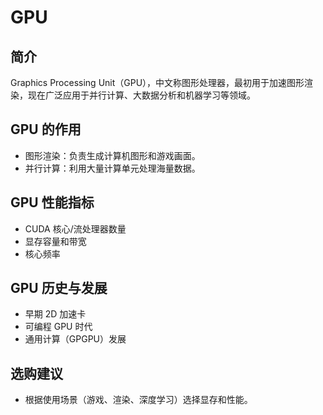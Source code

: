 # GPU

## 简介

Graphics Processing Unit（GPU），中文称图形处理器，最初用于加速图形渲染，现在广泛应用于并行计算、大数据分析和机器学习等领域。

## GPU 的作用

- 图形渲染：负责生成计算机图形和游戏画面。
- 并行计算：利用大量计算单元处理海量数据。

## GPU 性能指标

- CUDA 核心/流处理器数量
- 显存容量和带宽
- 核心频率

## GPU 历史与发展

- 早期 2D 加速卡
- 可编程 GPU 时代
- 通用计算（GPGPU）发展

## 选购建议

- 根据使用场景（游戏、渲染、深度学习）选择显存和性能。
